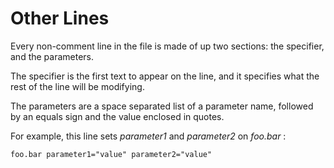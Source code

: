 <div id="other-lines" class="section level1">

Other Lines
===========

Every non-comment line in the file is made of up two sections: the
specifier, and the parameters.

The specifier is the first text to appear on the line, and it specifies
what the rest of the line will be modifying.

The parameters are a space separated list of a parameter name, followed
by an equals sign and the value enclosed in quotes.

For example, this line sets *parameter1* and *parameter2* on *foo.bar* :

    foo.bar parameter1="value" parameter2="value"

</div>

